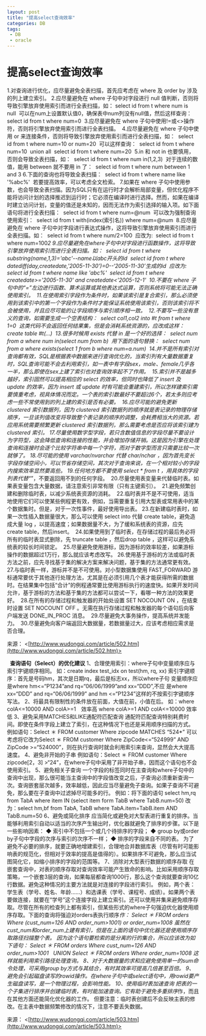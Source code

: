 ```yaml
---
layout: post
title: "提高select查询效率"
categories: DB
tags: 
 - DB
 - oracle
--- 
```


# 提高select查询效率

1.对查询进行优化，应尽量避免全表扫描，首先应考虑在 where 及 order by 涉及的列上建立索引。
2.应尽量避免在 where 子句中对字段进行 null 值判断，否则将导致引擎放弃使用索引而进行全表扫描，如：
select id from t where num is null 
可以在num上设置默认值0，确保表中num列没有null值，然后这样查询： 
select id from t where num=0 
3.应尽量避免在 where 子句中使用!=或<>操作符，否则将引擎放弃使用索引而进行全表扫描。 
4.应尽量避免在 where 子句中使用 or 来连接条件，否则将导致引擎放弃使用索引而进行全表扫描，如： 
select id from t where num=10 or num=20 
可以这样查询： 
select id from t where num=10 
union all 
select id from t where num=20 
5.in 和 not in 也要慎用，否则会导致全表扫描，如： 
select id from t where num in(1,2,3) 
对于连续的数值，能用 between 就不要用 in 了： 
select id from t where num between 1 and 3
6.下面的查询也将导致全表扫描： 
select id from t where name like '%abc%' 
若要提高效率，可以考虑全文检索。
7.如果在 where 子句中使用参数，也会导致全表扫描。因为SQL只有在运行时才会解析局部变量，但优化程序不能将访问计划的选择推迟到运行时；它必须在编译时进行选择。然而，如果在编译时建立访问计划，变量的值还是未知的，因而无法作为索引选择的输入项。如下面语句将进行全表扫描： 
select id from t where num=@num 
可以改为强制查询使用索引： 
select id from t with(index(索引名)) where num=@num 
8.应尽量避免在 where 子句中对字段进行表达式操作，这将导致引擎放弃使用索引而进行全表扫描。如： 
select id from t where num/2=100 
应改为: 
select id from t where num=100*2
9.应尽量避免在where子句中对字段进行函数操作，这将导致引擎放弃使用索引而进行全表扫描。如： 
select id from t where substring(name,1,3)='abc'--name以abc开头的id 
select id from t where datediff(day,createdate,'2005-11-30')=0--‘2005-11-30’生成的id 
应改为: 
select id from t where name like 'abc%' 
select id from t where createdate>='2005-11-30' and createdate<'2005-12-1' 
10.不要在 where 子句中的“=”左边进行函数、算术运算或其他表达式运算，否则系统将可能无法正确使用索引。 
11.在使用索引字段作为条件时，如果该索引是复合索引，那么必须使用到该索引中的第一个字段作为条件时才能保证系统使用该索引，否则该索引将不会被使用，并且应尽可能的让字段顺序与索引顺序相一致。 
12.不要写一些没有意义的查询，如需要生成一个空表结构： 
select col1,col2 into #t from t where 1=0 
这类代码不会返回任何结果集，但是会消耗系统资源的，应改成这样： 
create table #t(...) 
13.很多时候用 exists 代替 in 是一个好的选择： 
select num from a where num in(select num from b) 
用下面的语句替换： 
select num from a where exists(select 1 from b where num=a.num) 
14.并不是所有索引对查询都有效，SQL是根据表中数据来进行查询优化的，当索引列有大量数据重复时，SQL查询可能不会去利用索引，如一表中有字段sex，male、female几乎各一半，那么即使在sex上建了索引也对查询效率起不了作用。 
15.索引并不是越多越好，索引固然可以提高相应的 select 的效率，但同时也降低了 insert 及 update 的效率，因为 insert 或 update 时有可能会重建索引，所以怎样建索引需要慎重考虑，视具体情况而定。一个表的索引数最好不要超过6个，若太多则应考虑一些不常使用到的列上建的索引是否有必要。 
16.应尽可能的避免更新 clustered 索引数据列，因为 clustered 索引数据列的顺序就是表记录的物理存储顺序，一旦该列值改变将导致整个表记录的顺序的调整，会耗费相当大的资源。若应用系统需要频繁更新 clustered 索引数据列，那么需要考虑是否应将该索引建为 clustered 索引。
17.尽量使用数字型字段，若只含数值信息的字段尽量不要设计为字符型，这会降低查询和连接的性能，并会增加存储开销。这是因为引擎在处理查询和连接时会逐个比较字符串中每一个字符，而对于数字型而言只需要比较一次就够了。
18.尽可能的使用 varchar/nvarchar 代替 char/nchar ，因为首先变长字段存储空间小，可以节省存储空间，其次对于查询来说，在一个相对较小的字段内搜索效率显然要高些。
19.任何地方都不要使用 select * from t ，用具体的字段列表代替“*”，不要返回用不到的任何字段。 
20.尽量使用表变量来代替临时表。如果表变量包含大量数据，请注意索引非常有限（只有主键索引）。 
21.避免频繁创建和删除临时表，以减少系统表资源的消耗。 
22.临时表并不是不可使用，适当地使用它们可以使某些例程更有效，例如，当需要重复引用大型表或常用表中的某个数据集时。但是，对于一次性事件，最好使用导出表。
23.在新建临时表时，如果一次性插入数据量很大，那么可以使用 select into 代替 create table，避免造成大量 log ，以提高速度；如果数据量不大，为了缓和系统表的资源，应先create table，然后insert。 
24.如果使用到了临时表，在存储过程的最后务必将所有的临时表显式删除，先 truncate table ，然后drop table ，这样可以避免系统表的较长时间锁定。 
25.尽量避免使用游标，因为游标的效率较差，如果游标操作的数据超过1万行，那么就应该考虑改写。
26.使用基于游标的方法或临时表方法之前，应先寻找基于集的解决方案来解决问题，基于集的方法通常更有效。 
27.与临时表一样，游标并不是不可使用。对小型数据集使用 FAST_FORWARD 游标通常要优于其他逐行处理方法，尤其是在必须引用几个表才能获得所需的数据时。在结果集中包括“合计”的例程通常要比使用游标执行的速度快。如果开发时间允许，基于游标的方法和基于集的方法都可以尝试一下，看哪一种方法的效果更好。 
28.在所有的存储过程和触发器的开始处设置 SET NOCOUNT ON ，在结束时设置 SET NOCOUNT OFF 。无需在执行存储过程和触发器的每个语句后向客户端发送 DONE_IN_PROC 消息。 
29.尽量避免大事务操作，提高系统并发能力。 
30.尽量避免向客户端返回大数据量，若数据量过大，应该考虑相应需求是否合理。

来源： <[http://www.wudongqi.com/article/502.htm](http://www.wudongqi.com/article/502.htm)>
 

 
**查询语句（Select）的优化建议**
1、合理使用索引：where子句中变量顺序应与索引字键顺序相同。
如：create index test_idx on test(hm, rq, xx)
索引字键顺序：首先是号码hm，其次是日期rq，最后是标志xx，所以where子句
变量顺序应是where hm<=“P1234”and rq=“06/06/1999”and xx=“DDD”,不应
是where xx=“DDD” and rq=“06/06/1999” and hm <=“P1234”这样的不按索引字键顺序写法。
2、将最具有限制性的条件放在前面，大值在前，小值在后。
如：where colA<=10000 AND colA>=1　效率高
where colA>=1 AND colA<=10000 效率低
3、避免采用MATCHES和LIKE通配符匹配查询
通配符匹配查询特别耗费时间。即使在条件字段上建立了索引，在这种情况下也还是采用顺序扫描的方式。
例如语句：Select ＊ FROM customer Where zipcode MATCHES “524*”
可以考虑将它改为Select ＊ FROM customer Where ZipCode<=“524999” AND ZipCode >=“524000”，则在执行查询时就会利用索引来查询，显然会大大提高速度。
4、避免非开始的子串
例如语句：Select ＊ FROM customer Where zipcode[2，3] >“24”，在where子句中采用了非开始子串，因而这个语句也不会使用索引。
5、避免相关子查询
一个字段的标签同时在主查询和where子句中的查询中出现，那么很可能当主查询中的字段值改变之后，子查询必须重新查询一次。查询嵌套层次越多，效率越低，因此应当尽量避免子查询。如果子查询不可避免，那么要在子查询中过滤掉尽可能多的行。
例如：将下面的语句
select hm,rq from TabA
where item IN (select item form TabB where TabB.num=50)
改为：select hm,bf from TabA, TabB
where TabA.item=TabB.item AND TabB.num=50
6、避免或简化排序
应当简化或避免对大型表进行重复的排序。当能够利用索引自动以适当的次序产生输出时，优化器就避免了排序的步骤。以下是一些影响因素：
◆ 索引中不包括一个或几个待排序的字段；
◆ group by或order by子句中字段的次序与索引的次序不一样；
◆ 排序的字段来自不同的表。
为了避免不必要的排序，就要正确地增建索引，合理地合并数据库表（尽管有时可能影响表的规范化，但相对于效率的提高是值得的）。如果排序不可避免，那么应当试图简化它，如缩小排序的字段的范围等。
7、消除对大型表行数据的顺序存取
在嵌套查询中，对表的顺序存取对查询效率可能产生致命的影响。比如采用顺序存取策略，一个嵌套3层的查询，如果每层都查询1000行，那么这个查询就要查询10亿行数据。避免这种情况的主要方法就是对连接的字段进行索引。
例如，两个表：学生表（学号、姓名、年龄……）和选课表（学号、课程号、成绩）。如果两个表要做连接，就要在“学号”这个连接字段上建立索引。还可以使用并集来避免顺序存取。尽管在所有的检查列上都有索引，但某些形式的where子句强迫优化器使用顺序存取。下面的查询将强迫对orders表执行顺序*作：
Select ＊ FROM orders Where (cust_num=126 AND order_num>1001) or order_num=1008
虽然在cust_num和order_num上建有索引，但是在上面的语句中优化器还是使用顺序存取路径扫描整个表。
因为这个语句要检索的是分离的行的集合，所以应该改为如下语句：
Select ＊ FROM orders Where cust_num=126 AND order_num>1001
  UNION
Select ＊ FROM orders Where order_num=1008
这样就能利用索引路径处理查询。
8、对于大数据量的求和应避免使用单一的sum命令处理，可采用group by方式与其结合，有时其效率可提高几倍甚至百倍。
9、避免会引起磁盘读写的rowid操作。在where子句中或select语句中，用rowid要产生磁盘读写，是一个物理过程，会影响性能。
10、使用临时表加速查询
把表的一个子集进行排序并创建临时表，有时能加速查询。它有助于避免多重排序*作，而且在其他方面还能简化优化器的工作。
但要注意：临时表创建后不会反映主表的修改。在主表中数据频繁修改的情况下，注意不要丢失数据。

来源： <[http://www.wudongqi.com/article/503.htm](http://www.wudongqi.com/article/503.htm)>
 

 
